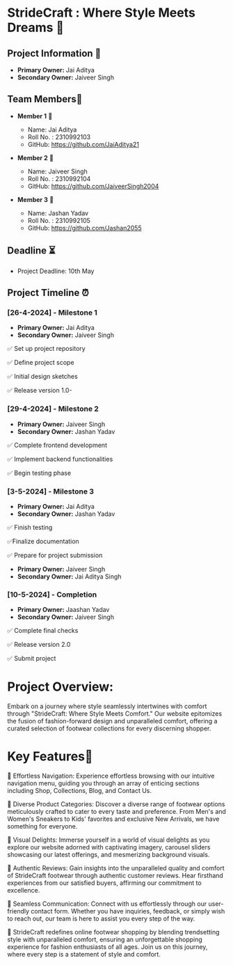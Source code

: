 # StrideCraft : Where Style Meets Dreams 👟

## Project Information 📃
- **Primary Owner:** Jai Aditya
- **Secondary Owner:** Jaiveer Singh

## Team Members👥
- **Member 1** 👤
  - Name: Jai Aditya
  - Roll No. : 2310992103
  - GitHub: https://github.com/JaiAditya21

- **Member 2** 👤
  - Name: Jaiveer Singh
  - Roll No. : 2310992104
  - GitHub: https://github.com/JaiveerSingh2004

- **Member 3** 👤
  - Name: Jashan Yadav
  - Roll No. : 2310992105
  - GitHub: https://github.com/Jashan2055
 
## Deadline ⏳
- Project Deadline: 10th May

## Project Timeline ⏰

### [26-4-2024] - Milestone 1

- **Primary Owner:** Jai Aditya
- **Secondary Owner:** Jaiveer Singh

✅ Set up project repository

✅ Define project scope

✅ Initial design sketches

✅ Release version 1.0-

### [29-4-2024] - Milestone 2

- **Primary Owner:** Jaiveer Singh
- **Secondary Owner:** Jashan Yadav

✅ Complete frontend development

✅ Implement backend functionalities

✅ Begin testing phase

### [3-5-2024] - Milestone 3

- **Primary Owner:** Jai Aditya
- **Secondary Owner:** Jashan Yadav

✅ Finish testing

✅Finalize documentation

✅ Prepare for project submission

- **Primary Owner:** Jaiveer Singh
- **Secondary Owner:** Jai Aditya Singh

### [10-5-2024] - Completion

- **Primary Owner:** Jaashan Yadav
- **Secondary Owner:** Jaiveer Singh

✅ Complete final checks

✅ Release version 2.0

✅ Submit project

# Project Overview:

Embark on a journey where style seamlessly intertwines with comfort through "StrideCraft: Where Style Meets Comfort." Our website epitomizes the fusion of fashion-forward design and unparalleled comfort, offering a curated selection of footwear collections for every discerning shopper.

# Key Features🔑

📜 Effortless Navigation: Experience effortless browsing with our intuitive navigation menu, guiding you through an array of enticing sections including Shop, Collections, Blog, and Contact Us.

📜 Diverse Product Categories: Discover a diverse range of footwear options meticulously crafted to cater to every taste and preference. From Men's and Women's Sneakers to Kids' favorites and exclusive New Arrivals, we have something for everyone.

📜 Visual Delights: Immerse yourself in a world of visual delights as you explore our website adorned with captivating imagery, carousel sliders showcasing our latest offerings, and mesmerizing background visuals.

📜 Authentic Reviews: Gain insights into the unparalleled quality and comfort of StrideCraft footwear through authentic customer reviews. Hear firsthand experiences from our satisfied buyers, affirming our commitment to excellence. 

📜 Seamless Communication: Connect with us effortlessly through our user-friendly contact form. Whether you have inquiries, feedback, or simply wish to reach out, our team is here to assist you every step of the way.

📜 StrideCraft redefines online footwear shopping by blending trendsetting style with unparalleled comfort, ensuring an unforgettable shopping experience for fashion enthusiasts of all ages. Join us on this journey, where every step is a statement of style and comfort.





